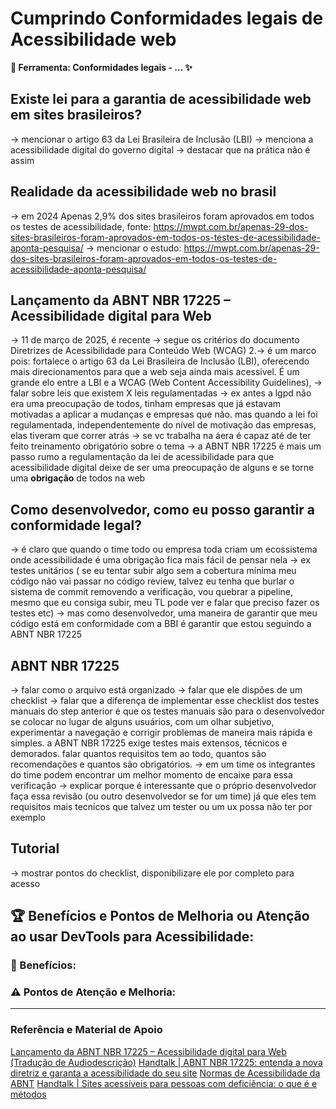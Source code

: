 # Cumprindo Conformidades legais de Acessibilidade web

**🧰 Ferramenta: Conformidades legais - ... ✨**

## Existe lei para a garantia de acessibilidade web em sites brasileiros?

-> mencionar o artigo 63 da Lei Brasileira de Inclusão (LBI)
-> menciona a acessibilidade digital do governo digital
-> destacar que na prática não é assim

## Realidade da acessibilidade web no brasil 

-> em 2024 Apenas 2,9% dos sites brasileiros foram aprovados em todos os testes de acessibilidade, fonte: https://mwpt.com.br/apenas-29-dos-sites-brasileiros-foram-aprovados-em-todos-os-testes-de-acessibilidade-aponta-pesquisa/
-> mencionar o estudo: https://mwpt.com.br/apenas-29-dos-sites-brasileiros-foram-aprovados-em-todos-os-testes-de-acessibilidade-aponta-pesquisa/

## Lançamento da ABNT NBR 17225 – Acessibilidade digital para Web
-> 11 de março de 2025, é recente 
-> segue os critérios do documento Diretrizes de Acessibilidade para Conteúdo Web (WCAG) 2.-> é um marco pois:  fortalece o artigo 63 da Lei Brasileira de Inclusão (LBI), oferecendo mais direcionamentos para que a web seja ainda mais acessível. É um grande elo entre a LBI e a WCAG (Web Content Accessibility Guidelines),
-> falar sobre leis que existem X leis regulamentadas
-> ex antes a lgpd não era uma preocupação de todos, tinham empresas que já estavam motivadas a aplicar a mudanças e empresas que não. mas quando a lei foi regulamentada, independentemente do nível de motivação das empresas, elas tiveram que correr atrás
-> se vc trabalha na áera é capaz até de ter feito treinamento obrigatório sobre o tema
-> a ABNT NBR 17225 é mais um passo rumo a regulamentação da lei de acessibilidade para que acessibilidade digital deixe de ser uma preocupação de alguns e se torne uma **obrigação** de todos na web

## Como desenvolvedor, como eu posso garantir a conformidade legal?
-> é claro que quando o time todo ou empresa toda criam um ecossistema onde acessibilidade é uma obrigação fica mais fácil de pensar nela
-> ex testes unitários ( se eu tentar subir algo sem a cobertura mínima meu código não vai passar no código review, talvez eu tenha que burlar o sistema de commit removendo a verificação, vou quebrar a pipeline, mesmo que eu consiga subir, meu TL pode ver e falar que preciso fazer os testes etc)
-> mas como desenvolvedor, uma maneira de garantir que meu código está em conformidade com a BBI é garantir que estou seguindo a ABNT NBR 17225

## ABNT NBR 17225

-> falar como o arquivo está organizado
-> falar que ele dispões de um checklist 
-> falar que a diferença de implementar esse checklist dos testes manuais do step anterior é que os testes manuais são para o desenvolvedor se colocar no lugar de alguns usuários, com um olhar subjetivo, experimentar a navegação e corrigir problemas de maneira mais rápida e simples. a ABNT NBR 17225 exige testes mais extensos, técnicos e demorados. falar quantos requisitos tem ao todo, quantos são recomendações e quantos são obrigatórios.
-> em um time os integrantes do time podem encontrar um melhor momento de encaixe para essa verificação
-> explicar porque é interessante que o próprio desenvolvedor faça essa revisão (ou outro desenvolvedor se for um time) já que eles tem requisitos mais tecnicos que talvez um tester ou um ux possa não ter por exemplo

## Tutorial
-> mostrar pontos do checklist, disponibilizare ele por completo para acesso 

## 🏆 Benefícios e Pontos de Melhoria ou Atenção ao usar DevTools para Acessibilidade:

### 🎉 Benefícios:

### ⚠️ Pontos de Atenção e Melhoria:

<hr>

### Referência e Material de Apoio

[Lançamento da ABNT NBR 17225 – Acessibilidade digital para Web (Tradução de Audiodescrição)](https://www.youtube.com/live/JelMJjz4doA)
[Handtalk | ABNT NBR 17225: entenda a nova diretriz e garanta a acessibilidade do seu site](https://www.handtalk.me/br/blog/nbr-17225-acessibilidade-site/#:~:text=Ela%20estabelece%20requisitos%20e%20recomenda%C3%A7%C3%B5es,a%20inclus%C3%A3o%20digital%20no%20pa%C3%ADs!)
[Normas de Acessibilidade da ABNT](https://www.abntcolecao.com.br/mpf/norma.aspx?ID=567818)
[Handtalk | Sites acessíveis para pessoas com deficiência: o que é e métodos](https://www.handtalk.me/br/blog/sites-acessiveis-para-pessoas-com-deficiencia/#:~:text=Quantos%20sites%20s%C3%A3o%20acess%C3%ADveis%3F,os%20testes%20de%20acessibilidade%20aplicados.)